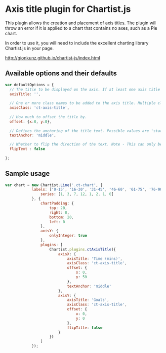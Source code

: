 # Axis title plugin for Chartist.js

This plugin allows the creation and placement of axis titles. The plugin will throw an error if it is applied to a chart
that contains no axes, such as a Pie chart.

In order to use it, you will need to include the excellent charting library Chartist.js in your page.

http://gionkunz.github.io/chartist-js/index.html


## Available options and their defaults

```javascript
var defaultOptions = {
  // The title to be displayed on the axis. If at least one axis title is not supplied then an error is thrown.
  axisTitle: '',
  
  // One or more class names to be added to the axis title. Multiple class names should be separated by a space.
  axisClass: 'ct-axis-title',
  
  // How much to offset the title by.
  offset: {x:0, y:0},
  
  // Defines the anchoring of the title text. Possible values are 'start', 'end' and 'middle'.
  textAnchor: 'middle',

  // Whether to flip the direction of the text. Note - This can only be used on axis Y.
  flipText : false
  
};
```

## Sample usage

```javascript
var chart = new Chartist.Line('.ct-chart', {
            labels: ['0-15', '16-30', '31-45', '46-60', '61-75', '76-90', '91-105', '106-120'],
                series: [1, 3, 7, 12, 1, 2, 1, 0]
            }, {
                chartPadding: {
                    top: 20,
                    right: 0,
                    bottom: 20,
                    left: 0
                },
                axisY: {
                    onlyInteger: true
                },
                plugins: [
                    Chartist.plugins.ctAxisTitle({
                        axisX: {
                            axisTitle: 'Time (mins)',
                            axisClass: 'ct-axis-title',
                            offset: {
                                x: 0,
                                y: 50
                            },
                            textAnchor: 'middle'
                        },
                        axisY: {
                            axisTitle: 'Goals',
                            axisClass: 'ct-axis-title',
                            offset: {
                                x: 0,
                                y: 0
                            },
                            flipTitle: false
                        }
                    })
                ]
            });
```